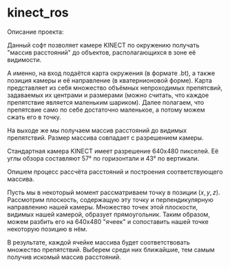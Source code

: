 # kinect_ros

Описание проекта:

Данный софт позволяет камере KINECT по окружению получать "массив расстояний" до объектов, располагающихся в зоне её видимости.

А именно, на вход подаётся карта окружения (в формате .bt), а также позиция камеры и её направление (в кватернионовой форме). Карта представляет из себя множество объёмных непроходимых препятсвий, задаваемых их центрами и размерами (можно считать, что каждое препятствие является маленьким шариком). Далее полагаем, что препятсвие само по себе достаточно маленькое, а потому можем сжать его в точку.

На выходе же мы получаем массив расстояний до видимых препятствий. Размер массива совпадает с разрешением камеры.

Стандартная камера KINECT имеет разрешение 640x480 пикселей. Её углы обзора составляют 57° по горизонтали и 43° по вертикали.

Опишем процесс рассчёта расстояний и построения соответствующего массива.

Пусть мы в некоторый момент рассматриваем точку в позиции $(x, y, z)$. Рассмотрим плоскость, содержащую эту точку и перпендикулярную направлению нашей камеры. Множество точек этой плоскости, видимых нашей камерой, образует прямоугольник. Таким образом, можем разбить его на 640x480 "ячеек" и сопоставить нашей точке некоторую позицию в нём.

В результате, каждой ячейке массива будет соответствовать множество препятствий. Выберем среди них ближайшие, тем самым получив искомый массив расстояний. 
